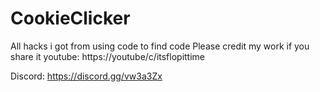 # CookieClicker
All hacks i got from using code to find code
Please credit my work if you share it
youtube: https://youtube/c/itsflopittime

Discord: https://discord.gg/vw3a3Zx
